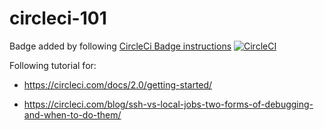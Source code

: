 # circleci-101

Badge added by following [CircleCi Badge instructions](<https://circleci.com/docs/2.0/status-badges/>)
[![CircleCI](https://circleci.com/gh/wuclark/circleci-101.svg?style=svg)](<https://circleci.com//gh/wuclark/circleci-101.svg>)


Following tutorial for:
* <https://circleci.com/docs/2.0/getting-started/>

* <https://circleci.com/blog/ssh-vs-local-jobs-two-forms-of-debugging-and-when-to-do-them/>

